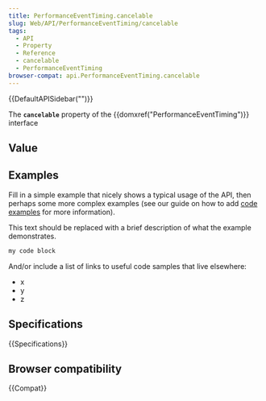 ```yaml
---
title: PerformanceEventTiming.cancelable
slug: Web/API/PerformanceEventTiming/cancelable
tags:
  - API
  - Property
  - Reference
  - cancelable
  - PerformanceEventTiming
browser-compat: api.PerformanceEventTiming.cancelable
---
```

{{DefaultAPISidebar("")}}

The **`cancelable`** property of the {{domxref("PerformanceEventTiming")}} interface 

## Value



## Examples

Fill in a simple example that nicely shows a typical usage of the API, then perhaps some more complex examples (see our guide on how to add [code examples](/en-US/docs/MDN/Contribute/Structures/Code_examples) for more information).

This text should be replaced with a brief description of what the example demonstrates.

```js
my code block
```

And/or include a list of links to useful code samples that live elsewhere:

*   x
*   y
*   z

## Specifications

{{Specifications}}

## Browser compatibility

{{Compat}}


